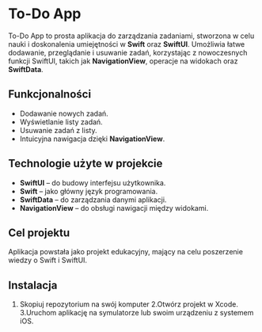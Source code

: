 # To-Do App

To-Do App to prosta aplikacja do zarządzania zadaniami, stworzona w celu nauki i doskonalenia umiejętności w **Swift** oraz **SwiftUI**. Umożliwia łatwe dodawanie, przeglądanie i usuwanie zadań, korzystając z nowoczesnych funkcji SwiftUI, takich jak **NavigationView**, operacje na widokach oraz **SwiftData**.

## Funkcjonalności

- Dodawanie nowych zadań.
- Wyświetlanie listy zadań.
- Usuwanie zadań z listy.
- Intuicyjna nawigacja dzięki **NavigationView**.

## Technologie użyte w projekcie

- **SwiftUI** – do budowy interfejsu użytkownika.
- **Swift** – jako główny język programowania.
- **SwiftData** – do zarządzania danymi aplikacji.
- **NavigationView** – do obsługi nawigacji między widokami.

## Cel projektu

Aplikacja powstała jako projekt edukacyjny, mający na celu poszerzenie wiedzy o Swift i SwiftUI.

## Instalacja

1. Skopiuj repozytorium na swój komputer
2.Otwórz projekt w Xcode.
3.Uruchom aplikację na symulatorze lub swoim urządzeniu z systemem iOS.
